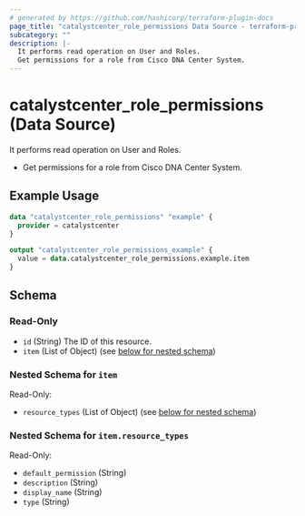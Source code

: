 ```yaml
---
# generated by https://github.com/hashicorp/terraform-plugin-docs
page_title: "catalystcenter_role_permissions Data Source - terraform-provider-catalystcenter"
subcategory: ""
description: |-
  It performs read operation on User and Roles.
  Get permissions for a role from Cisco DNA Center System.
---
```


# catalystcenter_role_permissions (Data Source)

It performs read operation on User and Roles.

- Get permissions for a role from Cisco DNA Center System.

## Example Usage

```terraform
data "catalystcenter_role_permissions" "example" {
  provider = catalystcenter
}

output "catalystcenter_role_permissions_example" {
  value = data.catalystcenter_role_permissions.example.item
}
```

<!-- schema generated by tfplugindocs -->
## Schema

### Read-Only

- `id` (String) The ID of this resource.
- `item` (List of Object) (see [below for nested schema](#nestedatt--item))

<a id="nestedatt--item"></a>
### Nested Schema for `item`

Read-Only:

- `resource_types` (List of Object) (see [below for nested schema](#nestedobjatt--item--resource_types))

<a id="nestedobjatt--item--resource_types"></a>
### Nested Schema for `item.resource_types`

Read-Only:

- `default_permission` (String)
- `description` (String)
- `display_name` (String)
- `type` (String)
